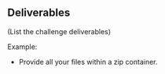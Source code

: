 ## Deliverables
(List the challenge deliverables)

Example:

- Provide all your files within a zip container.